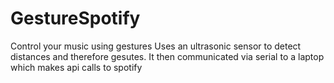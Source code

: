 # GestureSpotify
Control your music using gestures
Uses an ultrasonic sensor to detect distances and therefore gesutes. It then communicated via serial to a laptop which makes api calls to spotify
